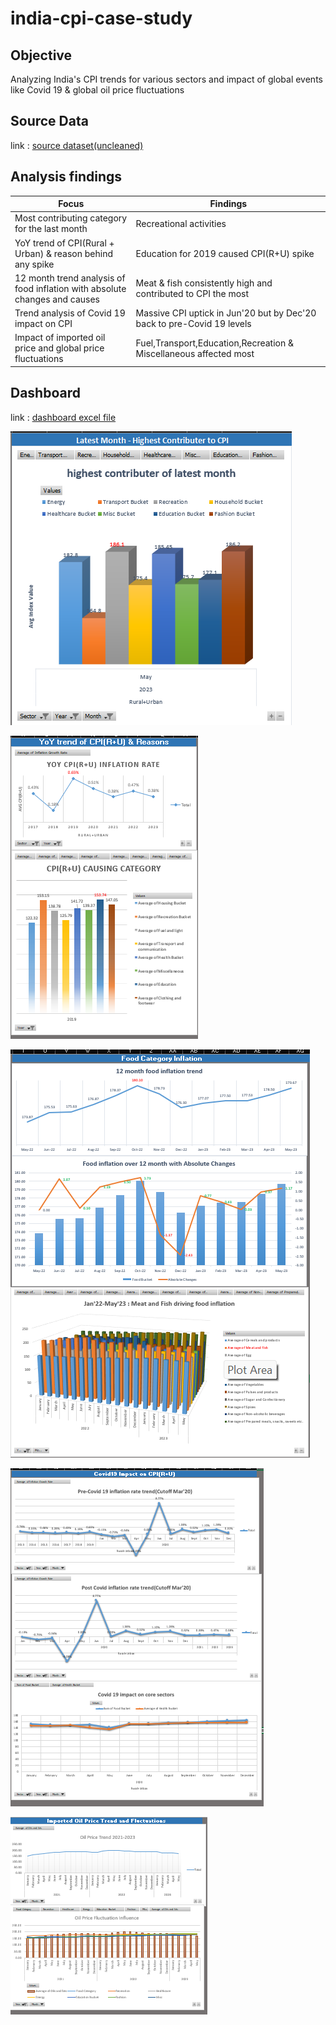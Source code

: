 # india-cpi-case-study

## Objective
Analyzing India's CPI trends for various sectors and impact of global events like Covid 19 & global oil price fluctuations

## Source Data
link : [source dataset(uncleaned)](https://github.com/anuragnayak20/india-cpi-case-study/blob/main/All_India_Index_Upto_April23%20(1).csv)

## Analysis findings

| Focus | Findings | 
|-------|------------|
| Most contributing category for the last month | Recreational activities |
| YoY trend of CPI(Rural + Urban) & reason behind any spike | Education for 2019 caused CPI(R+U) spike |
| 12 month trend analysis of food inflation with absolute changes and causes | Meat & fish consistently high and contributed to CPI the most|
| Trend analysis of Covid 19 impact on CPI | Massive CPI uptick in Jun'20 but by Dec'20 back to pre-Covid 19 levels |
| Impact of imported oil price and global price fluctuations | Fuel,Transport,Education,Recreation & Miscellaneous affected most |

## Dashboard

link : [dashboard excel file](https://github.com/anuragnayak20/india-cpi-case-study/blob/main/india_cpi_analysis.xlsx)

![ Most contributing category for the last month](image.png)

![YoY trend of CPI(Rural + Urban) & reason behind any spike](image-1.png)

![12 month trend analysis of food inflation with absolute changes and causes](image-2.png)

![Trend analysis of Covid 19 impact on CPI](image-3.png)

![Impact of imported oil price and global price fluctuations](image-4.png)

